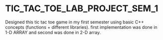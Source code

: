 # TIC_TAC_TOE_LAB_PROJECT_SEM_1
Designed this tic tac toe game in my first semester using basic C++ concepts (functions + different libraries). first implementation was done in 1-D ARRAY and second was done in 2-D array.
